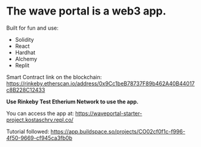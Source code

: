# The wave portal is a web3 app.

Built for fun and use:
* Solidity
* React
* Hardhat
* Alchemy
* Replit

Smart Contract link on the blockchain: https://rinkeby.etherscan.io/address/0x9Cc1beB78737F89b462A40B44017c8B228C12433

**Use Rinkeby Test Etherium Network to use the app.**

You can access the app at: https://waveportal-starter-project.kostaschrv.repl.co/

Tutorial followed: https://app.buildspace.so/projects/CO02cf0f1c-f996-4f50-9669-cf945ca3fb0b


